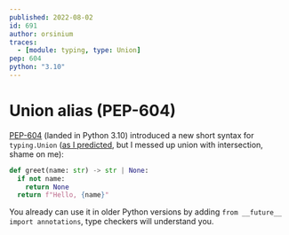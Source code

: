 ```yaml
---
published: 2022-08-02
id: 691
author: orsinium
traces:
  - [module: typing, type: Union]
pep: 604
python: "3.10"
---
```


# Union alias (PEP-604)

[PEP-604](https://www.python.org/dev/peps/pep-0604/) (landed in Python 3.10) introduced a new short syntax for `typing.Union` ([as I predicted](https://t.me/pythonetc/569), but I messed up union with intersection, shame on me):

```python
def greet(name: str) -> str | None:
  if not name:
    return None
  return f"Hello, {name}"
```

You already can use it in older Python versions by adding `from __future__ import annotations`, type checkers will understand you.
